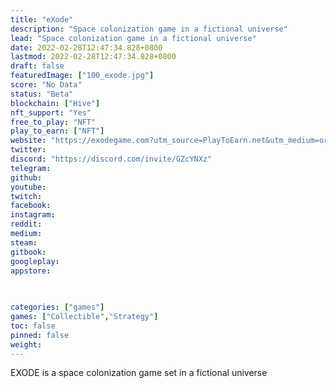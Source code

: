 ```yaml
---
title: "eXode"
description: "Space colonization game in a fictional universe"
lead: "Space colonization game in a fictional universe"
date: 2022-02-28T12:47:34.828+0800
lastmod: 2022-02-28T12:47:34.828+0800
draft: false
featuredImage: ["100_exode.jpg"]
score: "No Data"
status: "Beta"
blockchain: ["Hive"]
nft_support: "Yes"
free_to_play: "NFT"
play_to_earn: ["NFT"]
website: "https://exodegame.com?utm_source=PlayToEarn.net&utm_medium=organic&utm_campaign=gamepage"
twitter: 
discord: "https://discord.com/invite/GZcYNXz"
telegram: 
github: 
youtube: 
twitch: 
facebook: 
instagram: 
reddit: 
medium: 
steam: 
gitbook: 
googleplay: 
appstore: 

  
    
categories: ["games"]
games: ["Collectible","Strategy"]
toc: false
pinned: false
weight: 
---
```

EXODE is a space colonization game set in a fictional universe